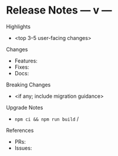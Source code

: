 # Release Notes — v<version> — <YYYY-MM-DD>

Highlights
- <top 3–5 user-facing changes>

Changes
- Features: <bullets>
- Fixes: <bullets>
- Docs: <bullets>

Breaking Changes
- <if any; include migration guidance>

Upgrade Notes
- `npm ci && npm run build` / <other steps>

References
- PRs: <links>
- Issues: <links>
